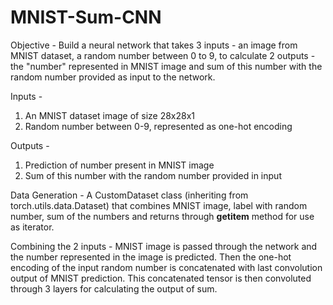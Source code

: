 # MNIST-Sum-CNN
Objective - Build a neural network that takes 3 inputs - an image from MNIST dataset, a random number between 0 to 9, to calculate 2 outputs - the "number" represented in MNIST image and sum of this number with the random number provided as input to the network.

Inputs - 
1. An MNIST dataset image of size 28x28x1
2. Random number between 0-9, represented as one-hot encoding

Outputs - 
1. Prediction of number present in MNIST image
2. Sum of this number with the random number provided in input

Data Generation - A CustomDataset class (inheriting from torch.utils.data.Dataset) that combines MNIST image, label with random number, sum of the numbers and returns through __getitem__ method for use as iterator.

Combining the 2 inputs - MNIST image is passed through the network and the number represented in the image is predicted. Then the one-hot encoding of the input random number is concatenated with last convolution output of MNIST prediction. This concatenated tensor is then convoluted through 3 layers for calculating the output of sum.

